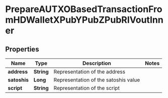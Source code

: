 

# PrepareAUTXOBasedTransactionFromHDWalletXPubYPubZPubRIVoutInner


## Properties

| Name | Type | Description | Notes |
|------------ | ------------- | ------------- | -------------|
|**address** | **String** | Representation of the address |  |
|**satoshis** | **Long** | Representation of the satoshis value |  |
|**script** | **String** | Representation of the script |  |



